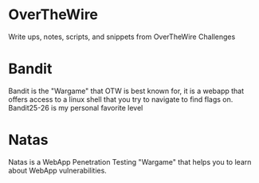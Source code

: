 # OverTheWire
Write ups, notes, scripts, and snippets from OverTheWire Challenges

# Bandit
Bandit is the "Wargame" that OTW is best known for, it is a webapp that offers access to a linux shell that you try to navigate to find flags on. 
Bandit25-26 is my personal favorite level

# Natas
Natas is a WebApp Penetration Testing "Wargame" that helps you to learn about WebApp vulnerabilities.

